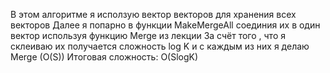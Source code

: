 В этом алгоритме я исползую вектор векторов для хранения всех векторов
Далее я попарно в функции MakeMergeAll соединия их в один вектор используя функцию Merge из лекции
За счёт того , что я склеиваю их получается сложность log K и с каждым из них я делаю Merge (O(S))
Итоговая сложность: O(SlogK)
